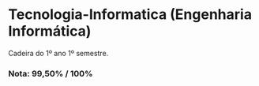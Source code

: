 # Tecnologia-Informatica (Engenharia Informática)
Cadeira do 1º ano 1º semestre.

### Nota: 99,50% / 100%
